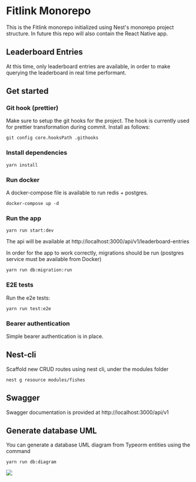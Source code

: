 # Fitlink Monorepo

This is the Fitlink monorepo initialized using Nest's monorepo project structure. In future this repo will also contain the React Native app.

## Leaderboard Entries

At this time, only leaderboard entries are available, in order to make querying the leaderboard in real time performant. 

## Get started

### Git hook (prettier)
Make sure to setup the git hooks for the project. The hook is currently used for prettier transformation during commit. Install as follows:

```git config core.hooksPath .githooks```


### Install dependencies

```yarn install```

### Run docker
A docker-compose file is available to run redis + postgres. 

```docker-compose up -d```

### Run the app 

```yarn run start:dev```

The api will be available at http://localhost:3000/api/v1/leaderboard-entries

In order for the app to work correctly, migrations should be run (postgres service must be available from Docker)

```yarn run db:migration:run```

### E2E tests

Run the e2e tests:

```yarn run test:e2e```


### Bearer authentication

Simple bearer authentication is in place.

## Nest-cli

Scaffold new CRUD routes using nest cli, under the modules folder

```nest g resource modules/fishes```

## Swagger

Swagger documentation is provided at http://localhost:3000/api/v1

## Generate database UML

You can generate a database UML diagram from Typeorm entities using the command

```yarn run db:diagram```

<img src="./docs/uml.svg" />
